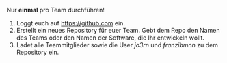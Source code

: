 Nur **einmal** pro Team durchführen!

1. Loggt euch auf <https://github.com> ein.
1. Erstellt ein neues Repository für euer Team. Gebt dem Repo den Namen des Teams oder den Namen der Software, die Ihr entwickeln wollt.
1. Ladet alle Teammitglieder sowie die User _jo3rn_ und _franzibmnn_ zu dem Repository ein.

